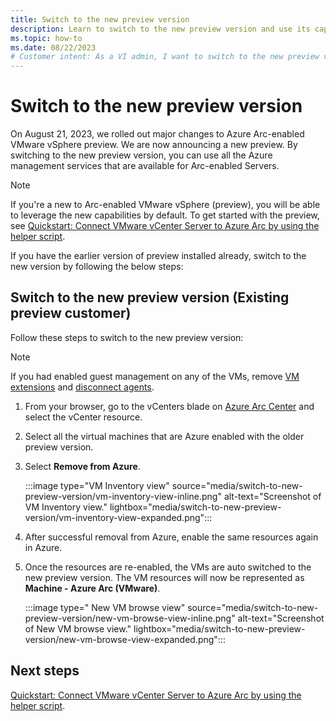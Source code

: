 ```yaml
---
title: Switch to the new preview version
description: Learn to switch to the new preview version and use its capabilities
ms.topic: how-to 
ms.date: 08/22/2023
# Customer intent: As a VI admin, I want to switch to the new preview version of Arc-enabled VMware vSphere (preview) and leverage the associated capabilities
---
```


# Switch to the new preview version

On August 21, 2023, we rolled out major changes to Azure Arc-enabled VMware vSphere preview. We are now announcing a new preview. By switching to the new preview version, you can use all the Azure management services that are available for Arc-enabled Servers.  

> [!NOTE]
> If you're a new to Arc-enabled VMware vSphere (preview), you will be able to leverage the new capabilities by default. To get started with the preview, see [Quickstart: Connect VMware vCenter Server to Azure Arc by using the helper script](quick-start-connect-vcenter-to-arc-using-script.md). 

If you have the earlier version of preview installed already, switch to the new version by following the below steps:

## Switch to the new preview version (Existing preview customer)

 Follow these steps to switch to the new preview version: 

>[!Note]
>If you had enabled guest management on any of the VMs, remove [VM extensions](/azure/azure-arc/vmware-vsphere/remove-vcenter-from-arc-vmware#step-1-remove-vm-extensions) and [disconnect agents](/azure/azure-arc/vmware-vsphere/remove-vcenter-from-arc-vmware#step-2-disconnect-the-agent-from-azure-arc).

1. From your browser, go to the vCenters blade on [Azure Arc Center](https://ms.portal.azure.com/#view/Microsoft_Azure_HybridCompute/AzureArcCenterBlade/~/overview) and select the vCenter resource. 

2. Select all the virtual machines that are Azure enabled with the older preview version.  

3. Select **Remove from Azure**.  

    :::image type="VM Inventory view" source="media/switch-to-new-preview-version/vm-inventory-view-inline.png" alt-text="Screenshot of VM Inventory view." lightbox="media/switch-to-new-preview-version/vm-inventory-view-expanded.png":::

4. After successful removal from Azure, enable the same resources again in Azure.

5. Once the resources are re-enabled, the VMs are auto switched to the new preview version. The VM resources will now be represented as **Machine - Azure Arc (VMware)**.

    :::image type=" New VM browse view" source="media/switch-to-new-preview-version/new-vm-browse-view-inline.png" alt-text="Screenshot of New VM browse view." lightbox="media/switch-to-new-preview-version/new-vm-browse-view-expanded.png":::
 
## Next steps

[Quickstart: Connect VMware vCenter Server to Azure Arc by using the helper script](/azure/azure-arc/vmware-vsphere/quick-start-connect-vcenter-to-arc-using-script).
